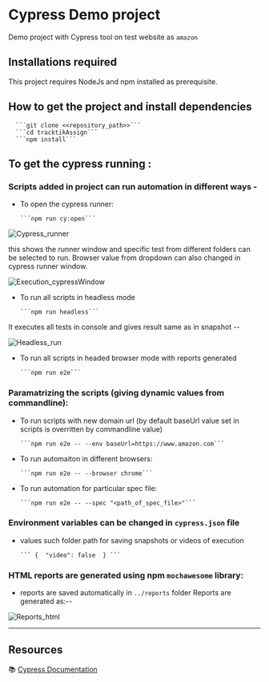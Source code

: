 # Cypress Demo project
Demo project with Cypress tool on test website as `amazon`


## Installations required
This project requires NodeJs and npm installed as prerequisite.


## How to get the project and install dependencies

      ```git clone <<repository_path>>```
      ```cd tracktikAssign```
      ```npm install```

## To get the cypress running :
### Scripts added in project can run automation in different ways -
- To open the cypress runner:
  
      ```npm run cy:open```

![Cypress_runner](https://user-images.githubusercontent.com/20476775/152457514-ace39124-8eb5-438a-a1dd-a1ce48164a43.png)



this shows the runner window and specific test from different folders can be selected to run.
Browser value from dropdown can also changed in cypress runner window.

![Execution_cypressWindow](https://user-images.githubusercontent.com/20476775/152457585-a671b76d-066a-4d3d-89a9-571afbd6514a.png)




- To run all scripts in headless mode

      ```npm run headless```

It executes all tests in console and gives result same as in snapshot --



![Headless_run](https://user-images.githubusercontent.com/20476775/152457606-2bfb72e8-f448-4afb-8f7c-c8340e49615a.png)





- To run all scripts in headed browser mode with reports generated

      ```npm run e2e```




### Paramatrizing the scripts (giving dynamic values from commandline):
- To run scripts with new domain url
(by default baseUrl value set in scripts is overritten by commandline value)

      ```npm run e2e -- --env baseUrl=https://www.amazon.com```


- To run automaiton in different browsers:

      ```npm run e2e -- --browser chrome```


- To run automation for particular spec file:

      ```npm run e2e -- --spec "<path_of_spec_file>"```


### Environment variables can be changed in ``cypress.json`` file
- values such folder path for saving snapshots or videos of execution

      ``` {  "video": false  } ```


### HTML reports are generated using npm ```mochawesome``` library:
- reports are saved automatically in ```../reports``` folder
Reports are generated as:-- 


![Reports_html](https://user-images.githubusercontent.com/20476775/152457626-e87d23bb-0496-411c-90f6-ba0c21b4defa.png)





****
## Resources

📚 [Cypress Documentation](https://www.cypress.io/how-it-works/)

